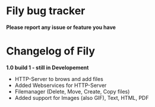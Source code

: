 # Fily bug tracker
**Please report any issue or feature you have**

# Changelog of Fily
**1.0 build 1 - still in Developement**
- HTTP-Server to brows and add files
- Added Webservices for HTTP-Server
- Filemanager (Delete, Move, Create, Copy files)
- Added support for Images (also GIF), Text, HTML, PDF 

